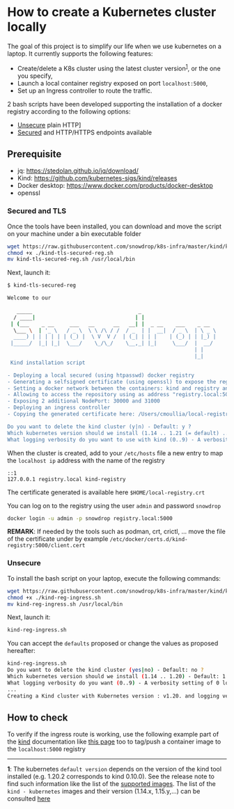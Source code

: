 # How to create a Kubernetes cluster locally

The goal of this project is to simplify our life when we use kubernetes on a laptop. It currently supports the following features:
- Create/delete a K8s cluster using the latest cluster version<sup>[1](#version-note)</sup>, or the one you specify,
- Launch a local container registry exposed on port `localhost:5000`,
- Set up an Ingress controller to route the traffic.

2 bash scripts have been developed supporting the installation of a docker registry according to the following options:
- [Unsecure](#unsecure) plain HTTP]
- [Secured](#secured-and-tls) and HTTP/HTTPS endpoints available

## Prerequisite

- jq: https://stedolan.github.io/jq/download/
- Kind: https://github.com/kubernetes-sigs/kind/releases
- Docker desktop: https://www.docker.com/products/docker-desktop
- openssl

### Secured and TLS

Once the tools have been installed, you can download and move the script on your machine under a bin executable folder
```bash
wget https://raw.githubusercontent.com/snowdrop/k8s-infra/master/kind/kind-tls-secured-reg.sh
chmod +x ./kind-tls-secured-reg.sh
mv kind-tls-secured-reg.sh /usr/local/bin
```

Next, launch it:
```bash
$ kind-tls-secured-reg

Welcome to our
                                                                   
   _____                                  _                        
  / ____|                                | |                       
 | (___    _ __     ___   __      __   __| |  _ __    ___    _ __  
  \___ \  | '_ \   / _ \  \ \ /\ / /  / _  | |  __|  / _ \  | \ _ \ 
  ____) | | | | | | (_) |  \ V  V /  | (_| | | |    | (_) | | |_) |
 |_____/  |_| |_|  \___/    \_/\_/    \__,_| |_|     \___/  |  __/ 
                                                            | |    
                                                            |_|    
 Kind installation script

- Deploying a local secured (using htpasswd) docker registry
- Generating a selfsigned certificate (using openssl) to expose the registry as a HTTP/HTTPS endpoint
- Setting a docker network between the containers: kind and registry and alias "registry.local"
- Allowing to access the repository using as address "registry.local:5000" within a pod, from laptop or when a pod is created
- Exposing 2 additional NodePort: 30000 and 31000
- Deploying an ingress controller
- Copying the generated certificate here: /Users/cmoullia/local-registry.crt

Do you want to delete the kind cluster (y|n) - Default: y ? 
Which kubernetes version should we install (1.14 .. 1.21 (= default) .. 1.22) - Default: default ? 
What logging verbosity do you want to use with kind (0..9) - A verbosity setting of 0 logs only critical events - Default: 0 ? 
```
When the cluster is created, add to your `/etc/hosts` file a new entry to map the `localhost ip` address with the name of the registry
```
::1 
127.0.0.1 registry.local kind-registry
```
The certificate generated is available here `$HOME/local-registry.crt`

You can log on to the registry using the user `admin` and password `snowdrop`
```bash
docker login -u admin -p snowdrop registry.local:5000
```

**REMARK**: If needed by the tools such as podman, crt, crictl, ... move the file of the certificate under by example `/etc/docker/certs.d/kind-registry:5000/client.cert`

### Unsecure

To install the bash script on your laptop, execute the following commands: 
```bash
wget https://raw.githubusercontent.com/snowdrop/k8s-infra/master/kind/kind-reg-ingress.sh
chmod +x ./kind-reg-ingress.sh
mv kind-reg-ingress.sh /usr/local/bin
```

Next, launch it:
```bash
kind-reg-ingress.sh
```
You can accept the `defaults` proposed or change the values as proposed hereafter:
```bash
kind-reg-ingress.sh 
Do you want to delete the kind cluster (yes|no) - Default: no ? 
Which kubernetes version should we install (1.14 .. 1.20) - Default: 1.20 ? 
What logging verbosity do you want (0..9) - A verbosity setting of 0 logs only critical events - Default: 0 ? 
...
Creating a Kind cluster with Kubernetes version : v1.20. and logging verbosity: 0
```
## How to check

To verify if the ingress route is working, use the following example part of the [kind](https://kind.sigs.k8s.io/docs/user/ingress/#using-ingress) documentation
like [this page](https://kind.sigs.k8s.io/docs/user/local-registry/#using-the-registry) too to tag/push a container image to the `localhost:5000` registry

---
**<a name="version-note">1</a>**: The kubernetes `default version` depends on the version of the kind tool installed (e.g. 1.20.2 corresponds to kind 0.10.0).
See the release note to find such information like the list of the [supported images](https://github.com/kubernetes-sigs/kind/releases).
The list of the `kind - kubernetes` images and their version (1.14.x, 1.15.y,...) can be consulted [here](https://registry.hub.docker.com/v1/repositories/kindest/node/tags)
